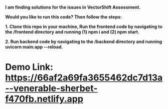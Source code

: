 **I am finding solutions for the issues in VectorShift Assessment.**

**Would you like to run this code? Then follow the steps:**

**1. Clone this repo in your machine, Run the frontend code by navigating to the /frontend directory and running (1) npm i and (2) npm start.**

**2. Run backend code by navigating to the /backend directory and running uvicorn main:app --reload.**


# Demo Link: https://66af2a69fa3655462dc7d13a--venerable-sherbet-f470fb.netlify.app
